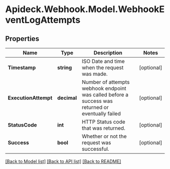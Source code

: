 # Apideck.Webhook.Model.WebhookEventLogAttempts

## Properties

Name | Type | Description | Notes
------------ | ------------- | ------------- | -------------
**Timestamp** | **string** | ISO Date and time when the request was made. | [optional] 
**ExecutionAttempt** | **decimal** | Number of attempts webhook endpoint was called before a success was returned or eventually failed | [optional] 
**StatusCode** | **int** | HTTP Status code that was returned. | [optional] 
**Success** | **bool** | Whether or not the request was successful. | [optional] 

[[Back to Model list]](../README.md#documentation-for-models) [[Back to API list]](../README.md#documentation-for-api-endpoints) [[Back to README]](../README.md)


